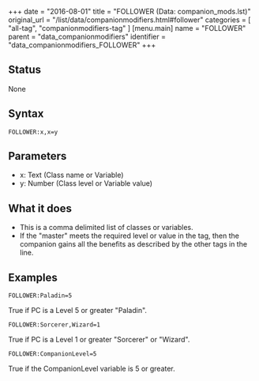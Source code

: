 +++
date = "2016-08-01"
title = "FOLLOWER (Data: companion_mods.lst)"
original_url = "/list/data/companionmodifiers.html#follower"
categories = [ "all-tag", "companionmodifiers-tag" ]
[menu.main]
    name = "FOLLOWER"
    parent = "data_companionmodifiers"
    identifier = "data_companionmodifiers_FOLLOWER"
+++

## Status

None

## Syntax

`FOLLOWER:x,x=y`

## Parameters

-   x: Text (Class name or Variable)
-   y: Number (Class level or Variable value)



What it does
------------

-   This is a comma delimited list of classes or variables.
-   If the "master" meets the required level or value in the tag, then
    the companion gains all the benefits as described by the other tags
    in the line.

Examples
--------

`FOLLOWER:Paladin=5`

True if PC is a Level 5 or greater "Paladin".

`FOLLOWER:Sorcerer,Wizard=1`

True if PC is a Level 1 or greater "Sorcerer" or "Wizard".

`FOLLOWER:CompanionLevel=5`

True if the CompanionLevel variable is 5 or greater.

